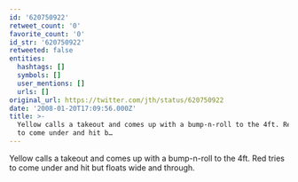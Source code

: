 ```yaml
---
id: '620750922'
retweet_count: '0'
favorite_count: '0'
id_str: '620750922'
retweeted: false
entities:
  hashtags: []
  symbols: []
  user_mentions: []
  urls: []
original_url: https://twitter.com/jth/status/620750922
date: '2008-01-20T17:09:56.000Z'
title: >-
  Yellow calls a takeout and comes up with a bump-n-roll to the 4ft. Red tries
  to come under and hit b…
---
```


Yellow calls a takeout and comes up with a bump-n-roll to the 4ft. Red tries to come under and hit but floats wide and through.